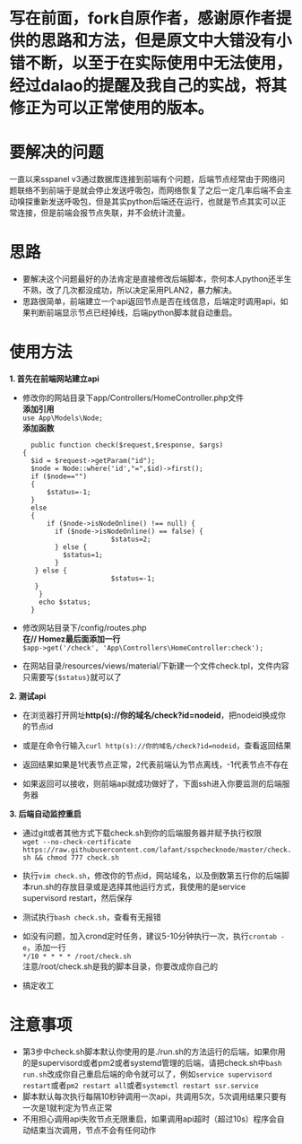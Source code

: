 # 写在前面，fork自原作者，感谢原作者提供的思路和方法，但是原文中大错没有小错不断，以至于在实际使用中无法使用，经过dalao的提醒及我自己的实战，将其修正为可以正常使用的版本。

# 要解决的问题
一直以来sspanel v3通过数据库连接到前端有个问题，后端节点经常由于网络问题联络不到前端于是就会停止发送呼吸包，而网络恢复了之后一定几率后端不会主动嗅探重新发送呼吸包，但是其实python后端还在运行，也就是节点其实可以正常连接，但是前端会报节点失联，并不会统计流量。

# 思路
- 要解决这个问题最好的办法肯定是直接修改后端脚本，奈何本人python还半生不熟，改了几次都没成功，所以决定采用PLAN2，暴力解决。
- 思路很简单，前端建立一个api返回节点是否在线信息，后端定时调用api，如果判断前端显示节点已经掉线，后端python脚本就自动重启。

# 使用方法
**1. 首先在前端网站建立api**
- 修改你的网站目录下app/Controllers/HomeController.php文件<br>**添加引用**<br> `use App\Models\Node;`<br>**添加函数**<br>
  ```
    public function check($request,$response, $args)
  {
  	$id = $request->getParam("id");
  	$node = Node::where('id',"=",$id)->first();
  	if ($node=="")
  	{
  		$status=-1;
  	}
  	else
  	{
  		if ($node->isNodeOnline() !== null) {
          if ($node->isNodeOnline() == false) {
  						$status=2;
          } else {
            $status=1;
          }
     } else {
  						$status=-1;
     }
      }
      echo $status;
    }
    ```

- 修改网站目录下/config/routes.php<br>**在// Homez最后面添加一行**<br>`$app->get('/check', 'App\Controllers\HomeController:check');`

- 在网站目录/resources/views/material/下新建一个文件check.tpl，文件内容只需要写`{$status}`就可以了

**2. 测试api**
- 在浏览器打开网址**http(s)://你的域名/check?id=nodeid**，把nodeid换成你的节点id

- 或是在命令行输入`curl http(s)://你的域名/check?id=nodeid`，查看返回结果

- 返回结果如果是1代表节点正常，2代表前端认为节点离线，-1代表节点不存在

- 如果返回可以接收，则前端api就成功做好了，下面ssh进入你要监测的后端服务器

**3. 后端自动监控重启**
- 通过git或者其他方式下载check.sh到你的后端服务器并赋予执行权限
<br>`wget --no-check-certificate https://raw.githubusercontent.com/lafant/sspchecknode/master/check.sh && chmod 777 check.sh`<br>

- 执行`vim check.sh`，修改你的节点id，网站域名，以及倒数第五行你的后端脚本run.sh的存放目录或是选择其他运行方式，我使用的是service supervisord restart，然后保存

- 测试执行`bash check.sh`，查看有无报错

- 如没有问题，加入crond定时任务，建议5-10分钟执行一次，执行`crontab -e`，添加一行<br>`*/10 * * * * /root/check.sh`<br>注意/root/check.sh是我的脚本目录，你要改成你自己的

- 搞定收工

# 注意事项
- 第3步中check.sh脚本默认你使用的是./run.sh的方法运行的后端，如果你用的是supervisord或者pm2或者systemd管理的后端，请把check.sh中``bash run.sh``改成你自己重启后端的命令就可以了，例如``service supervisord restart``或者``pm2 restart all``或者``systemctl restart ssr.service``
- 脚本默认每次执行每隔10秒钟调用一次api，共调用5次，5次调用结果只要有一次是1就判定为节点正常
- 不用担心调用api失败节点无限重启，如果调用api超时（超过10s）程序会自动结束当次调用，节点不会有任何动作
